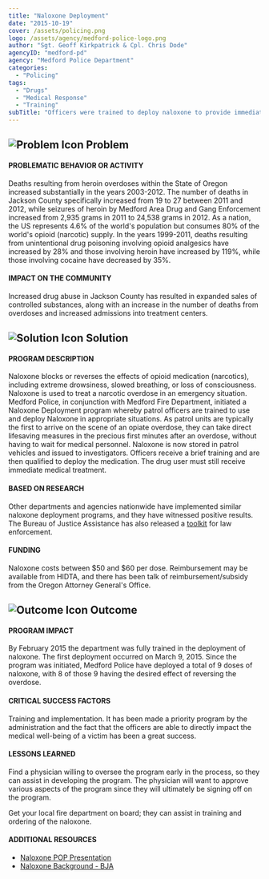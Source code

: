 ```yaml
---
title: "Naloxone Deployment"
date: "2015-10-19"
cover: /assets/policing.png
logo: /assets/agency/medford-police-logo.png
author: "Sgt. Geoff Kirkpatrick & Cpl. Chris Dode"
agencyID: "medford-pd"
agency: "Medford Police Department"
categories:
  - "Policing"
tags:
  - "Drugs"
  - "Medical Response"
  - "Training"
subTitle: "Officers were trained to deploy naloxone to provide immediate treatment in the event of responding to an opioid overdose."
---
```

## ![Problem Icon](https://github.com/google/material-design-icons/raw/master/alert/1x_web/ic_error_outline_black_48dp.png "Problem") Problem

#### PROBLEMATIC BEHAVIOR OR ACTIVITY

Deaths resulting from heroin overdoses within the State of Oregon increased substantially in the years 2003-2012. The number of deaths in Jackson County specifically increased from 19 to 27 between 2011 and 2012, while seizures of heroin by Medford Area Drug and Gang Enforcement increased from 2,935 grams in 2011 to 24,538 grams in 2012. As a nation, the US represents 4.6% of the world's population but consumes 80% of the world's opioid (narcotic) supply. In the years 1999-2011, deaths resulting from unintentional drug poisoning involving opioid analgesics have increased by 28% and those involving heroin have increased by 119%, while those involving cocaine have decreased by 35%.

#### IMPACT ON THE COMMUNITY

Increased drug abuse in Jackson County has resulted in expanded sales of controlled substances, along with an increase in the number of deaths from overdoses and increased admissions into treatment centers.

## ![Solution Icon](https://github.com/google/material-design-icons/raw/master/action/1x_web/ic_lightbulb_outline_black_48dp.png "Solution") Solution

#### PROGRAM DESCRIPTION

Naloxone blocks or reverses the effects of opioid medication (narcotics), including extreme drowsiness, slowed breathing, or loss of consciousness. Naloxone is used to treat a narcotic overdose in an emergency situation. Medford Police, in conjunction with Medford Fire Department, initiated a Naloxone Deployment program whereby patrol officers are trained to use and deploy Naloxone in appropriate situations. As patrol units are typically the first to arrive on the scene of an opiate overdose, they can take direct lifesaving measures in the precious first minutes after an overdose, without having to wait for medical personnel. Naloxone is now stored in patrol vehicles and issued to investigators. Officers receive a brief training and are then qualified to deploy the medication. The drug user must still receive immediate medical treatment.

#### BASED ON RESEARCH

Other departments and agencies nationwide have implemented similar naloxone deployment programs, and they have witnessed positive results. The Bureau of Justice Assistance has also released a [toolkit](https://bjatta.bja.ojp.gov/tools/naloxone/Naloxone-Background) for law enforcement.

#### FUNDING

Naloxone costs between $50 and $60 per dose. Reimbursement may be available from HIDTA, and there has been talk of reimbursement/subsidy from the Oregon Attorney General's Office.

## ![Outcome Icon](https://github.com/google/material-design-icons/raw/master/action/1x_web/ic_view_list_black_48dp.png "Outcome") Outcome

#### PROGRAM IMPACT

By February 2015 the department was fully trained in the deployment of naloxone. The first deployment occurred on March 9, 2015. Since the program was initiated, Medford Police have deployed a total of 9 doses of naloxone, with 8 of those 9 having the desired effect of reversing the overdose.

#### CRITICAL SUCCESS FACTORS

Training and implementation. It has been made a priority program by the administration and the fact that the officers are able to directly impact the medical well-being of a victim has been a great success.

#### LESSONS LEARNED

Find a physician willing to oversee the program early in the process, so they can assist in developing the program. The physician will want to approve various aspects of the program since they will ultimately be signing off on the program.

Get your local fire department on board; they can assist in training and ordering of the naloxone.

#### ADDITIONAL RESOURCES

* [Naloxone POP Presentation](./naloxone_deployment.pdf)
* [Naloxone Background - BJA](https://bjatta.bja.ojp.gov/tools/naloxone/Naloxone-Background)
